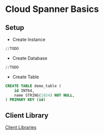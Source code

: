 # Cloud Spanner Basics

## Setup

- Create Instance
```sql
//TODO
```

- Create Database
```sql
//TODO
```

- Create Table
```sql
CREATE TABLE demo_table (
    id INT64,
    name STRING(1024) NOT NULL,
) PRIMARY KEY (id)
```
## Client Library 
[Client Libraries](https://cloud.google.com/spanner/docs/reference/libraries)

